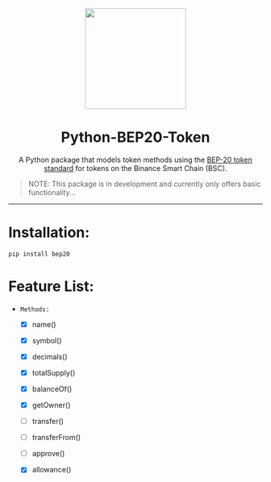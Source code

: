 <div align="center">
  <img src="https://alphawallet.com/wp-content/uploads/2021/02/BNB.png" width=200/>
  <h1>Python-BEP20-Token</h1>
  <p>A Python package that models token methods using the <a href="https://github.com/bnb-chain/BEPs/blob/master/BEP20.md">BEP-20 token standard</a> for tokens on the Binance Smart Chain (BSC).</p>
</div>

> NOTE: This package is in development and currently only offers basic functionality...
___
# Installation:

```bash
pip install bep20
```


# Feature List:

* `Methods:`
  - [x] name()
  - [x] symbol()
  - [x] decimals()
  - [x] totalSupply()
  - [x] balanceOf()
  - [x] getOwner()
  - [ ] transfer()
  - [ ] transferFrom()
  - [ ] approve()
  - [x] allowance()

